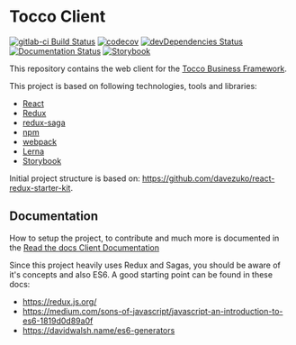 # Tocco Client
[![gitlab-ci Build Status](https://gitlab.com/toccoag/tocco-client/badges/master/pipeline.svg)](https://gitlab.com/toccoag/tocco-client/-/pipelines/latest)
[![codecov](https://codecov.io/gh/tocco/tocco-client/branch/master/graph/badge.svg)](https://codecov.io/gh/tocco/tocco-client)
[![devDependencies Status](https://david-dm.org/tocco/tocco-client/dev-status.svg)](https://david-dm.org/tocco/tocco-client?type=dev)
[![Documentation Status](https://img.shields.io/static/v1?label=docs&message=Sphinx&color=blue&logoColor=white&logo=readthedocs)](https://docs.tocco.ch/framework/client/)
[![Storybook](https://raw.githubusercontent.com/storybooks/brand/master/badge/badge-storybook.svg?sanitize=true)](https://tocco.github.io/tocco-client)

This repository contains the web client for the [Tocco Business Framework](https://www.tocco.ch).

This project is based on following technologies, tools and libraries:
* [React](https://facebook.github.io/react/)
* [Redux](https://github.com/reactjs/redux)
* [redux-saga](https://github.com/yelouafi/redux-saga)
* [npm](https://www.npmjs.com/)
* [webpack](https://webpack.github.io/)
* [Lerna](https://lernajs.io/)
* [Storybook](https://storybook.js.org/)

Initial project structure is based on:
https://github.com/davezuko/react-redux-starter-kit.

## Documentation
How to setup the project, to contribute and much more is documented in the [Read the docs Client Documentation](https://docs.tocco.ch/framework/client/index.html)

Since this project heavily uses Redux and Sagas, you should be aware of it's concepts and also ES6.
A good starting point can be found in these docs:
* https://redux.js.org/
* https://medium.com/sons-of-javascript/javascript-an-introduction-to-es6-1819d0d89a0f
* https://davidwalsh.name/es6-generators
